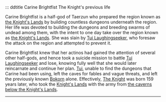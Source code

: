 ::: ddtitle Carine Brightfist
    The Knight's previous life

Carine Brightfist is a half-god of Taerzun who prepared the region known as [the Knight's Lands](the-knights-lands.md) by building countless dungeons underneath the region. Her life was devoted to building the dungeons and breeding swarms of undead among them, with the intent to one day take over the region known as [the Knight's Lands](the-knights-lands.md). She was slain by [Tui Laughingseeker](tui-laughingseeker.md), who foresaw the attack on the region and attempted to prevent it.

Carine Brightfist knew that her actinos had gained the attention of several other half-gods, and hence took a suicide mission to battle [Tui Laughingseeker](tui-laughingseeker.md) and lose, knowing fully well that she would later reincarnate and continue her plan. [Tui](tui-laughingseeker.md), unable to find the dungeons that Carine had been using, left the caves for fables and vague threats, and left the previously known [Bokorn](the-knights-lands.md#the-caverns-below-the-knights-lands) alone. Effectively, [The Knight](the-knight.md) was born 159 years later, who took the [Knight's Lands](the-knights-lands.md) with the army from [the caverns below the Knight's Lands](the-knights-lands.md#the-caverns-below-the-knights-lands).

---